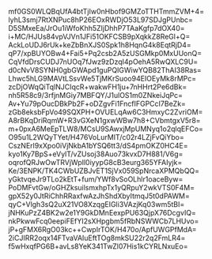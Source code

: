 mf0GS0WLQBqUfA4btTjIw0nHbof9GMZoTTHTmmZVM+4=
lyhL3smj7RtXNPuc8hP26EOxRWDjO53L97SDJgPUnbc=
D5SMxeEa/JrOu1iWfoKhh5ZIjDhhP7TAaKgfp7dOX40=
i+MC/HJUs84vpVJVn1JFi51OKFCSB9pXqkkZ8ReGl+Q=
AckLoUDJ6rUk+keZbBnXJS0Spk1h8HqnG4k8EqtRjD4=
qP7/xpBUYOBw4+Fai5+Pq2csb2A5zUSGMkp0MxUUonQ=
CqVfdDrsCUDJ7nUOq7fJwz9zDzqI4pOehA5RwQXLC9U=
d0cNvV8SYNH0gbGWApd1guPQIGWiwYQB82ThAI38Ras=
Lhwc5hLG9MAVtLSsvWe5TjMKrSuoo94EIOEyMk8rMPc=
zcDjOWqQiTqlNJCIqcR+wakwFH1ju+7nHHrt2Pe6dBk=
nh5R58c9/3rfjnMGiy7MBFQY/J1ulOS1m0ZNkeiJqPc=
Av+Yu79pOucDBkPb2F+oDZgvFi1FncfIFGPCcI7BeZk=
zGb8eksbFpVo49SQXPH+OVUELqAw6C3HmxyC2ZvriOM=
A8rBKqDriRqmW+R3vGXeN1gxwWBw7h8+CVbmtgxV5r8=
m+0pxA6MeEpTLW8/MCsU9SAwxjMpUMNyq1o2qlqEFCo=
O95u1L2WQyTYet/H476VoLurMIT/c02r4LZjFvQiYbo=
CszNErl9xXpo0iVjNkbA1bYSQ6tt3/dS4pmOKZ0HC4E=
kyo1Ky7BpS+eVylT/vZUsoj38Auo73kvxD7H881/V6g=
oqrofQRJwOwTRVjWpIl0iyypG8cB3eurg365YFAIyjk=
Ke/3ENPK/TK4CWbUZBJvET1SjVx059SpNrcaXPMQbQQ=
yGktvqeJr9TLo2kEtT+fum/YWf8vSoOLhlr1oaceByw=
PoDMFvtGw/oGHZksuilsmxhpTx1yQRpuY2wkVTS0F4M=
gpX52y0JtRiChhRRaxfwAzJhShdXbyItmqJ5t0dPAWM=
qyC+Vlgh3sQ2uX21VO8XzqgEIGli3VAzjKq03wm5tBI=
jNHKuPzZ4BK2w2e1Y9GkDMnEexpPU63QjpX76DcgvIQ=
nkPkwwFcq0eepiFEfYI2sXHpgbm5fRbNSWWCb7LHUvo=
jP+gFMX6RgO03kc++CwpIrTOK/H470o/ApfUWGPfMdA=
2iCJIRR2oqx14FTvaVAIuEftTOg8mkSU22r2q2FmLR4=
f5wHxqfPG6B+avLs8YeK341TwZl07His1kCYRLNxuEo=
